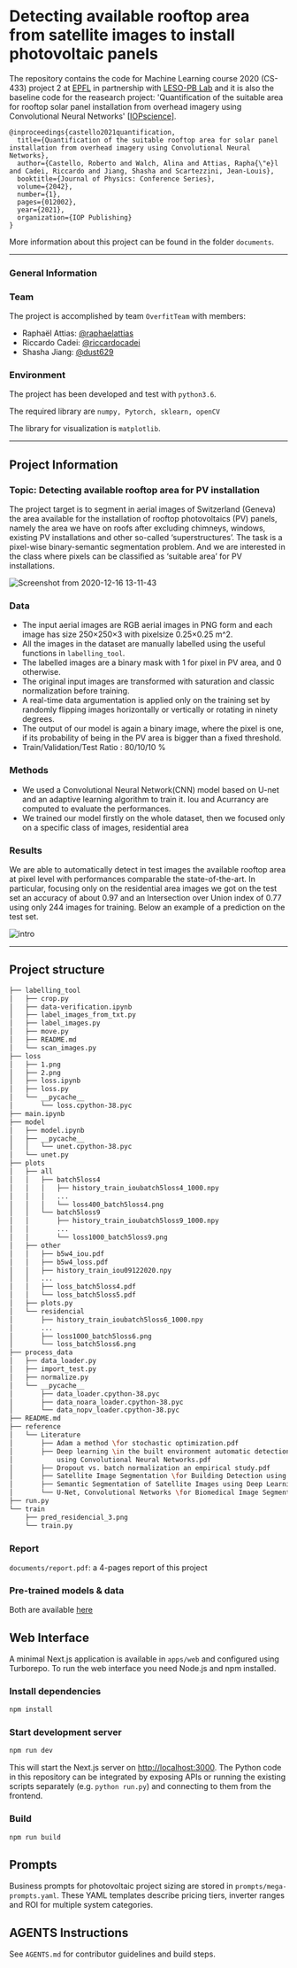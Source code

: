 # Detecting available rooftop area from satellite images to install photovoltaic panels

The repository contains the code for Machine Learning course 2020 (CS-433) project 2 at [EPFL](https://www.epfl.ch/en/) in partnership with [LESO-PB Lab](https://www.epfl.ch/labs/leso/) and it is also the baseline code for the reasearch project: 'Quantification of the suitable area for rooftop solar panel installation from overhead imagery using Convolutional Neural Networks' [[IOPscience](https://iopscience.iop.org/article/10.1088/1742-6596/2042/1/012002)].
```
@inproceedings{castello2021quantification,
  title={Quantification of the suitable rooftop area for solar panel installation from overhead imagery using Convolutional Neural Networks},
  author={Castello, Roberto and Walch, Alina and Attias, Rapha{\"e}l and Cadei, Riccardo and Jiang, Shasha and Scartezzini, Jean-Louis},
  booktitle={Journal of Physics: Conference Series},
  volume={2042},
  number={1},
  pages={012002},
  year={2021},
  organization={IOP Publishing}
}
```
More information about this project can be found in the folder `documents`.
* * *
### General Information

### Team
The project is accomplished by team `OverfitTeam` with members:
- Raphaël Attias: [@raphaelattias](https://github.com/raphaelattias)
- Riccardo Cadei: [@riccardocadei](https://github.com/riccardocadei)
- Shasha Jiang: [@dust629](https://github.com/dust629)

### Environment
The project has been developed and test with `python3.6`.

The required library are `numpy, Pytorch, sklearn, openCV`

The library for visualization is `matplotlib`.

* * *
## Project Information

### Topic: Detecting available rooftop area for PV installation

The project target is to segment in aerial images of Switzerland (Geneva) the area available for the installation of rooftop photovoltaics (PV) panels, namely the area we have on roofs after excluding chimneys, windows, existing PV installations and other so-called ‘superstructures’. The task is a pixel-wise binary-semantic segmentation problem. And we are interested in the class where pixels can be classified as ‘suitable area’ for PV installations.

![Screenshot from 2020-12-16 13-11-43](https://user-images.githubusercontent.com/32882147/102347151-47643980-3fa0-11eb-83c7-354c90462914.png)

### Data
- The input aerial images are RGB aerial images in PNG form and  each  image  has  size 250×250×3 with pixelsize 0.25×0.25 m^2. 
- All the images in the dataset are manually labelled using the useful functions in `labelling_tool`. 
- The labelled images are a binary mask with 1 for pixel in PV area, and 0 otherwise.
- The original input images are transformed with saturation and classic normalization before training. 
- A real-time data argumentation is applied only on the training set by randomly flipping images horizontally or vertically or rotating in ninety degrees.
- The  output  of  our  model  is again a binary image, where the pixel is one, if its probability of being in the PV area is bigger than a fixed threshold.
- Train/Validation/Test Ratio : 80/10/10 \%

### Methods
- We used a Convolutional Neural Network(CNN) model based on U-net and an adaptive learning algorithm to train it. Iou and Acurrancy are computed to evaluate the performances.
- We trained our model firstly on the whole dataset, then we focused only on a specific class of images, residential area

### Results
We are able to automatically detect in test images the available rooftop area at pixel level with performances comparable the state-of-the-art.
In particular, focusing only on the residential area images we got on the test set an accuracy of about 0.97 and an Intersection over Union index of 0.77 using only 244 images for training. Below an example of a prediction on the test set.

![intro](https://user-images.githubusercontent.com/32882147/102341360-0a944480-3f98-11eb-8970-9ddbd0277339.jpeg)

* * *
## Project structure
```bash
├── labelling_tool
│   ├── crop.py
│   ├── data-verification.ipynb
│   ├── label_images_from_txt.py
│   ├── label_images.py
│   ├── move.py
│   ├── README.md
│   └── scan_images.py
├── loss
│   ├── 1.png
│   ├── 2.png
│   ├── loss.ipynb
│   ├── loss.py
│   └── __pycache__
│       └── loss.cpython-38.pyc
├── main.ipynb
├── model
│   ├── model.ipynb
│   ├── __pycache__
│   │   └── unet.cpython-38.pyc
│   └── unet.py
├── plots
│   ├── all
│   │   ├── batch5loss4
│   │   │   ├── history_train_ioubatch5loss4_1000.npy
│   │   │   ...
│   │   │   └── loss400_batch5loss4.png
│   │   └── batch5loss9
│   │       ├── history_train_ioubatch5loss9_1000.npy
│   │       ... 
│   │       └── loss1000_batch5loss9.png
│   ├── other
│   │   ├── b5w4_iou.pdf
│   │   ├── b5w4_loss.pdf
│   │   ├── history_train_iou09122020.npy
│   │   ...
│   │   ├── loss_batch5loss4.pdf
│   │   └── loss_batch5loss5.pdf
│   ├── plots.py
│   └── residencial
│       ├── history_train_ioubatch5loss6_1000.npy
│       ...
│       ├── loss1000_batch5loss6.png
│       └── loss_batch5loss6.png
├── process_data
│   ├── data_loader.py
│   ├── import_test.py
│   ├── normalize.py
│   └── __pycache__
│       ├── data_loader.cpython-38.pyc
│       ├── data_noara_loader.cpython-38.pyc
│       └── data_nopv_loader.cpython-38.pyc
├── README.md
├── reference
│   └── Literature
│       ├── Adam a method \for stochastic optimization.pdf
│       ├── Deep learning \in the built environment automatic detection of rooftop solar panels 
│           using Convolutional Neural Networks.pdf
│       ├── Dropout vs. batch normalization an empirical study.pdf
│       ├── Satellite Image Segmentation \for Building Detection using U-Net.pdf
│       ├── Semantic Segmentation of Satellite Images using Deep Learning.pdf
│       └── U-Net, Convolutional Networks \for Biomedical Image Segmentation.pdf
├── run.py
└── train
    ├── pred_residencial_3.png
    └── train.py
```


### Report
`documents/report.pdf`: a 4-pages report of this project

### Pre-trained models & data
Both are available [here](https://drive.google.com/drive/folders/1nwEv1DNEPEkCbO4TQbw965zjbOVL-x5k?usp=sharing)

## Web Interface

A minimal Next.js application is available in `apps/web` and configured using Turborepo. To run the web interface you need Node.js and npm installed.

### Install dependencies

```bash
npm install
```

### Start development server

```bash
npm run dev
```

This will start the Next.js server on <http://localhost:3000>. The Python code in this repository can be integrated by exposing APIs or running the existing scripts separately (e.g. `python run.py`) and connecting to them from the frontend.

### Build

```bash
npm run build
```


## Prompts

Business prompts for photovoltaic project sizing are stored in `prompts/mega-prompts.yaml`. These YAML templates describe pricing tiers, inverter ranges and ROI for multiple system categories.

## AGENTS Instructions

See `AGENTS.md` for contributor guidelines and build steps.
